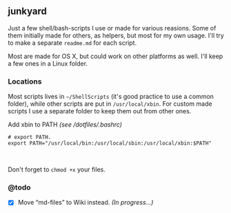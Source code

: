 junkyard
--------

Just a few shell/bash-scripts I use or made for various reasions. Some of them initially made for others, as helpers, but most for my own usage. I'll try to make a separate `readme.md` for each script.

Most are made for OS X, but could work on other platforms as well. I'll keep a few ones in a Linux folder.



### Locations

Most scripts lives in `~/ShellScripts` (it's good practice to use a common folder), while other scripts are put in `/usr/local/xbin`. For custom made scripts I use a separate folder to keep them out from other ones.

Add xbin to PATH _(see /dotfiles/.bashrc)_


	# export PATH.
	export PATH="/usr/local/bin:/usr/local/sbin:/usr/local/xbin:$PATH"

 

Don't forget to `chmod +x` your files.

### @todo

- [x] Move “md-files” to Wiki instead. _(In progress...)_
